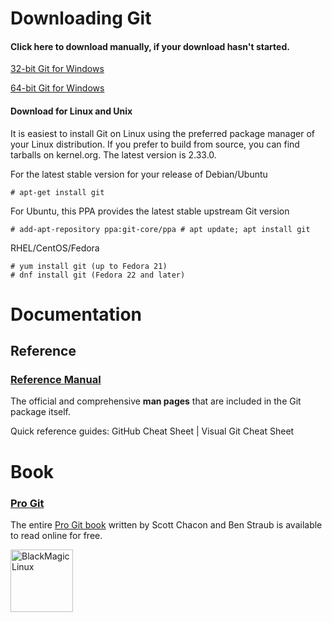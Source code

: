 # Downloading Git

#### Click here to download manually, if your download hasn't started.

[32-bit Git for Windows](https://github.com/git-for-windows/git/releases/download/v2.33.0.windows.2/Git-2.33.0.2-32-bit.exe)


[64-bit Git for Windows](https://github.com/git-for-windows/git/releases/download/v2.33.0.windows.2/Git-2.33.0.2-64-bit.exe)

#### Download for Linux and Unix

It is easiest to install Git on Linux using the preferred package manager of your Linux distribution. If you prefer to build from source, you can find tarballs on kernel.org. The latest version is 2.33.0.



For the latest stable version for your release of Debian/Ubuntu

    # apt-get install git

For Ubuntu, this PPA provides the latest stable upstream Git version

    # add-apt-repository ppa:git-core/ppa # apt update; apt install git

RHEL/CentOS/Fedora

    # yum install git (up to Fedora 21)
    # dnf install git (Fedora 22 and later)


# Documentation

## Reference
### [Reference Manual](https://git-scm.com/docs)
The official and comprehensive **man pages** that are included in the Git package itself.

Quick reference guides: GitHub Cheat Sheet | Visual Git Cheat Sheet

# Book
### [Pro Git](https://git-scm.com/book)

The entire [Pro Git book](https://github.com/progit/progit2/releases/download/2.1.331/progit.pdf) written by Scott Chacon and Ben Straub is available to read online for free. 



<img src="file:///home/ibm/Desktop/bml.png" alt="BlackMagicLinux" style="height: 100px; width:100px;"/>